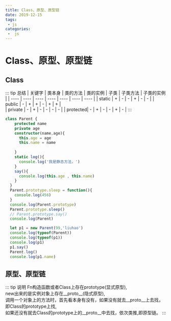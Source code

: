 ```yaml
---
title: Class、原型、原型链
date: 2019-12-15
tags:
 - js
categories:
 -  js
---
```

# Class、原型、原型链
## Class
::: tip 总结
| 关键字    | 类本身  | 类的方法 |    类的实例 |    子类  |  子类方法   |    子类的实例  | 
| ----     |   ---- |   ----  |    ----    |    ----  |    ----   |       ----    |
| static   |   +    |    -    |      -     |     +   |    -       |     -         | 
| public   |   -    |    +    |      +     |     -   |    +       |    +          |  
| private  |   -    |    +    |      -     |     -   |    -       |    -          | 
| protected|   -    |    +    |      -     |     -   |    +       |    -          | 
 ::: 
``` ts
class Parent {
    protected name
    private age
    constructor(name,age){
      this.age = age
      this.name = name
      
    }
    static log(){
      console.log('我是静态方法，')
    }
    say(){
      console.log(this.age , this.name)
    }
  }
  Parent.prototype.sleep = function(){
    console.log(456)
  }
  console.log(Parent.prototype)
  Parent.prototype.sleep()
  // Parent.prototype.say()
  console.log(Parent)

  let p1 = new Parent(99,'liuhao')
  console.log(typeof(Parent))
  console.log(typeof(p1))
  console.log(p1)
  p1.say()
  Parent.log()
  console.log(p1.name)

```
## 原型、原型链
::: tip 说明
Fn构造函数或者Class上存在prototype(显式原型),  
new出来的是实例对象上存在__proto__(隐式原型),    
调用一个对象上的方法时，首先看本身有没有，如果没有就去__proto__上去找，即Class的prototype上找,  
如果还没有就去Class的prototype上的__proto__中去找，依次类推,即原型链。
:::

